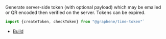 Generate server-side token (with optional payload) which may be emailed or QR encoded then verified on the server.  Tokens can be expired.

```js
import {createToken, checkToken} from "@graphene/time-token"`
```

* [Build](BUILD.md)